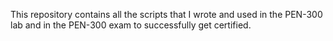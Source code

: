 This repository contains all the scripts that I wrote and used in the PEN-300 lab and in the PEN-300 exam to successfully get certified.
